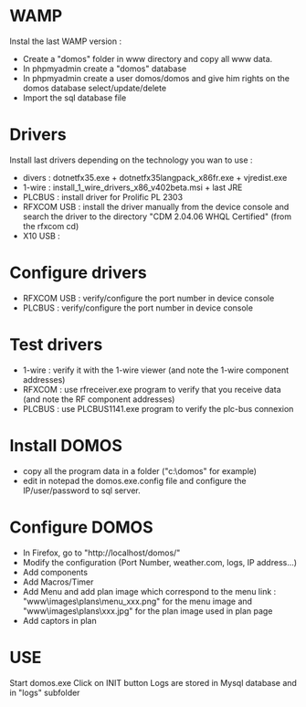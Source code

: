 # WAMP #
Instal the last WAMP version :
  * Create a "domos" folder in www directory and copy all www data.
  * In phpmyadmin create a "domos" database
  * In phpmyadmin create a user domos/domos and give him rights on the domos database  select/update/delete
  * Import the sql database file

# Drivers #
Install last drivers depending on the technology you wan to use :
  * divers : dotnetfx35.exe + dotnetfx35langpack\_x86fr.exe + vjredist.exe
  * 1-wire : install\_1\_wire\_drivers\_x86\_v402beta.msi + last JRE
  * PLCBUS : install driver for Prolific PL 2303
  * RFXCOM USB : install the driver manually from the device console and search the driver to the directory "CDM 2.04.06 WHQL Certified" (from the rfxcom cd)
  * X10 USB :

# Configure drivers #
  * RFXCOM USB : verify/configure the port number in device console
  * PLCBUS : verify/configure the port number in device console

# Test drivers #
  * 1-wire : verify it with the 1-wire viewer (and note the 1-wire component addresses)
  * RFXCOM : use rfreceiver.exe program to verify that you receive data (and note the RF component addresses)
  * PLCBUS : use PLCBUS1141.exe program to verify the plc-bus connexion

# Install DOMOS #
  * copy all the program data in a folder ("c:\domos" for example)
  * edit in notepad the domos.exe.config file and configure the IP/user/password to sql server.

# Configure DOMOS #
  * In Firefox, go to "http://localhost/domos/"
  * Modify the configuration (Port Number, weather.com, logs, IP address...)
  * Add components
  * Add Macros/Timer
  * Add Menu and add plan image which correspond to the menu link : "www\images\plans\menu\_xxx.png" for the menu image and "www\images\plans\xxx.jpg" for the plan image used in plan page
  * Add captors in plan

# USE #
Start domos.exe
Click on INIT button
Logs are stored in Mysql database and in "logs" subfolder